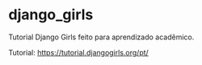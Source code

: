 # django_girls

Tutorial Django Girls feito para aprendizado acadêmico.

Tutorial: https://tutorial.djangogirls.org/pt/

